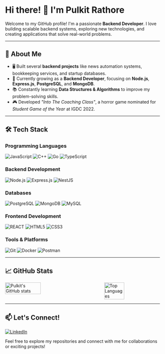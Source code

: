 # Hi there! 👋 I'm Pulkit Rathore

Welcome to my GitHub profile! I'm a passionate **Backend Developer**. I love building scalable backend systems, exploring new technologies, and creating applications that solve real-world problems.

---

## 🚀 About Me

- 🖥️ Built several **backend projects** like news automation systems, bookkeeping services, and startup databases.
- 🌱 Currently growing as a **Backend Developer**, focusing on **Node.js**, **Express.js**, **PostgreSQL**, and **MongoDB**.
- 📚 Constantly learning **Data Structures & Algorithms** to improve my problem-solving skills.
- 🎮 Developed *"Into The Coaching Class"*, a horror game nominated for *Student Game of the Year* at IGDC 2022.

---

## 🛠️ Tech Stack

### Programming Languages
![JavaScript](https://img.shields.io/badge/-JavaScript-F7DF1E?logo=javascript&logoColor=black&style=for-the-badge) 
![C++](https://img.shields.io/badge/-C++-00599C?logo=cplusplus&logoColor=white&style=for-the-badge)
![Go](https://img.shields.io/badge/-Go-00ADD8?logo=go&logoColor=white&style=for-the-badge)
![TypeScript](https://img.shields.io/badge/-TypeScript-3178C6?logo=typescript&logoColor=white&style=for-the-badge)

### Backend Development
![Node.js](https://img.shields.io/badge/-Node.js-339933?logo=node.js&logoColor=white&style=for-the-badge)
![Express.js](https://img.shields.io/badge/-Express.js-000000?logo=express&logoColor=white&style=for-the-badge)
![NestJS](https://img.shields.io/badge/-NestJS-E0234E?logo=nestjs&logoColor=white&style=for-the-badge)

### Databases
![PostgreSQL](https://img.shields.io/badge/-PostgreSQL-4169E1?logo=postgresql&logoColor=white&style=for-the-badge)
![MongoDB](https://img.shields.io/badge/-MongoDB-47A248?logo=mongodb&logoColor=white&style=for-the-badge)
![MySQL](https://img.shields.io/badge/-MySQL-4479A1?logo=mysql&logoColor=white&style=for-the-badge)

### Frontend Development
![REACT](https://img.shields.io/badge/-REACT-3178C6?logo=react&logoColor=white&style=for-the-badge)
![HTML5](https://img.shields.io/badge/-HTML5-E34F26?logo=html5&logoColor=white&style=for-the-badge)
![CSS3](https://img.shields.io/badge/-CSS3-1572B6?logo=css3&logoColor=white&style=for-the-badge)

### Tools & Platforms
![Git](https://img.shields.io/badge/-Git-F05032?logo=git&logoColor=white&style=for-the-badge)
![Docker](https://img.shields.io/badge/-Docker-2496ED?logo=docker&logoColor=white&style=for-the-badge)
![Postman](https://img.shields.io/badge/-Postman-FF6C37?logo=postman&logoColor=white&style=for-the-badge)

---

## 📈 GitHub Stats

<div style="display: flex; flex-wrap: wrap; justify-content: space-between;">
  <img src="https://github-readme-stats.vercel.app/api?username=prathakpr&show_icons=true&theme=radical" alt="Pulkit's GitHub stats" style="width: 48%;">
  <img src="https://github-readme-stats.vercel.app/api/top-langs/?username=prathakpr&layout=compact&theme=radical" alt="Top Languages" style="width: 36%;">
</div>

---

## 📫 Let's Connect!

[![LinkedIn](https://img.shields.io/badge/-LinkedIn-0A66C2?logo=linkedin&logoColor=white&style=for-the-badge)](https://www.linkedin.com/in/prathakpr/) 

Feel free to explore my repositories and connect with me for collaborations or exciting projects!
